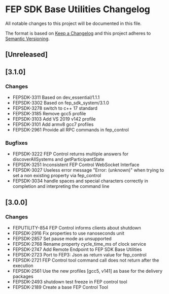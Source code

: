 <!--
  Copyright @ 2021 VW Group. All rights reserved.
  
      This Source Code Form is subject to the terms of the Mozilla
      Public License, v. 2.0. If a copy of the MPL was not distributed
      with this file, You can obtain one at https://mozilla.org/MPL/2.0/.
  
  If it is not possible or desirable to put the notice in a particular file, then
  You may include the notice in a location (such as a LICENSE file in a
  relevant directory) where a recipient would be likely to look for such a notice.
  
  You may add additional accurate notices of copyright ownership.
  
  -->
# FEP SDK Base Utilities Changelog
All notable changes to this project will be documented in this file.

The format is based on [Keep a Changelog](http://keepachangelog.com/en/1.0.0) and this project adheres to [Semantic Versioning](https://semver.org/lang/en).

## [Unreleased]
## [3.1.0]

### Changes
- FEPSDK-3311 Based on dev_essential/1.1.1
- FEPSDK-3302 Based on fep_sdk_system/3.1.0
- FEPSDK-3278 switch to c++ 17 standard
- FEPSDK-3185 Remove gcc5 profile
- FEPSDK-3103 Add VS 2019 v142 profile
- FEPSDK-3101 Add armv8 gcc7 profiles
- FEPSDK-2961 Provide all RPC commands in fep_control

### Bugfixes
- FEPSDK-3222 FEP Control returns multiple answers for discoverAllSystems and getParticipantState
- FEPSDK-3251 Inconsistent FEP Control WebSocket Interface
- FEPSDK-3027 Useless error message "Error: (unknown)" when trying to set a non existing property via fep_control
- FEPSDK-3034 handle spaces and special characters correctly in completion and interpreting the command line
## [3.0.0]

### Changes
- FEPUTILITY-854 FEP Control informs clients about shutdown
- FEPSDK-2916 Fix properties to use nanoseconds unit
- FEPSDK-2857 Set pause mode as unsupported
- FEPSDK-2768 Rename property cycle_time_ms of clock service 
- FEPSDK-2747 Add Remote Endpoint to FEP SDK Base Utilities
- FEPSDK-2723 Port to FEP3: Json as return value for fep_control
- FEPSDK-2721 FEP Control tool command call does not return after the execution
- FEPSDK-2561 Use the new profiles [gcc5, v141] as base for the delivery packages
- FEPSDK-2493 shutdown test freeze in FEP control tool
- FEPSDK-2189 Create a base FEP Control Tool
